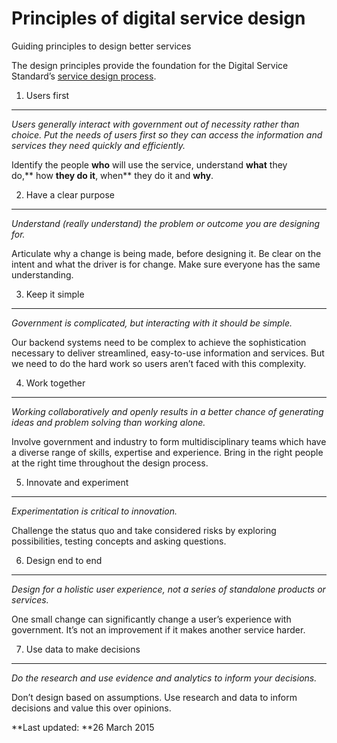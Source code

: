 Principles of digital service design 
====================================

Guiding principles to design better services

The design principles provide the foundation for the Digital Service
Standard’s [service design process](https://www.dto.gov.au/standard/service-design-and-delivery-process).

1. Users first 
--------------

*Users generally interact with government out of necessity rather than
choice. Put the needs of users first so they can access the information
and services they need quickly and efficiently.*

Identify the people **who** will use the service,
understand **what** they do,** how **they do it**, when** they do it
and **why**.

2. Have a clear purpose 
-----------------------

*Understand (really understand) the problem or outcome you are designing
for.*

Articulate why a change is being made, before designing it. Be clear on
the intent and what the driver is for change. Make sure everyone has the
same understanding.

3. Keep it simple 
-----------------

*Government is complicated, but interacting with it should be simple.*

Our backend systems need to be complex to achieve the sophistication
necessary to deliver streamlined, easy-to-use information and services.
But we need to do the hard work so users aren’t faced with this
complexity.

4. Work together 
----------------

*Working collaboratively and openly results in a better chance of
generating ideas and problem solving than working alone.*

Involve government and industry to form multidisciplinary teams which
have a diverse range of skills, expertise and experience. Bring in the
right people at the right time throughout the design process.

5. Innovate and experiment 
--------------------------

*Experimentation is critical to innovation.*

Challenge the status quo and take considered risks by exploring
possibilities, testing concepts and asking questions.

6. Design end to end 
--------------------

*Design for a holistic user experience, not a series of standalone
products or services.*

One small change can significantly change a user’s experience with
government. It’s not an improvement if it makes another service harder.

7. Use data to make decisions 
-----------------------------

*Do the research and use evidence and analytics to inform your
decisions.*

Don’t design based on assumptions. Use research and data to inform
decisions and value this over opinions.

**Last updated: **26 March 2015
